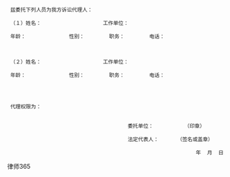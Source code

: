 
     兹委托下列人员为我方诉讼代理人：
 
     （１）姓名：                    工作单位：
 
     年龄：              性别：        职务：        电话：
 
 
 
     （２）姓名：                    工作单位：
 
     年龄：              性别：        职务：        电话：
 
 
 
 
     代理权限为：
 
 
                                           委托单位：          （印章）
 
                                           法定代表人：      （签名或盖章）
 
                                                                 年  月  日
 
   




 
律师365






 


 

 
 
 
 
 
  


  
 

  


  


  
 
 
 
 

